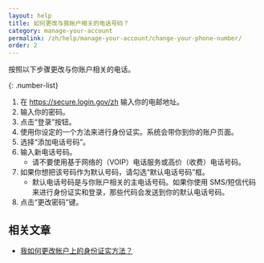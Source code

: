 ```yaml
---
layout: help
title: 如何更改与我帐户相关的电话号码？
category: manage-your-account
permalink: /zh/help/manage-your-account/change-your-phone-number/
order: 2
---
```


按照以下步骤更改与你账户相关的电话。

{: .number-list}
1. 在 <https://secure.login.gov/zh> 输入你的电邮地址。
1. 输入你的密码。
1. 点击“登录”按钮。
1. 使用你设定的一个方法来进行身份证实。系统会带你到你的账户页面。
1. 选择“添加电话号码”。
1. 输入新电话号码。
   * 请不要使用基于网络的（VOIP）电话服务或高价（收费）电话号码。
1. 如果你想把该号码作为默认号码，请勾选“默认电话号码”框。
   * 默认电话号码是与你账户相关的主电话号码。如果你使用 SMS/短信代码来进行身份证实和登录，那些代码会发送到你的默认电话号码。
1. 点击“更改密码”键。

## 相关文章

* [我如何更改帐户上的身份证实方法？](#)
